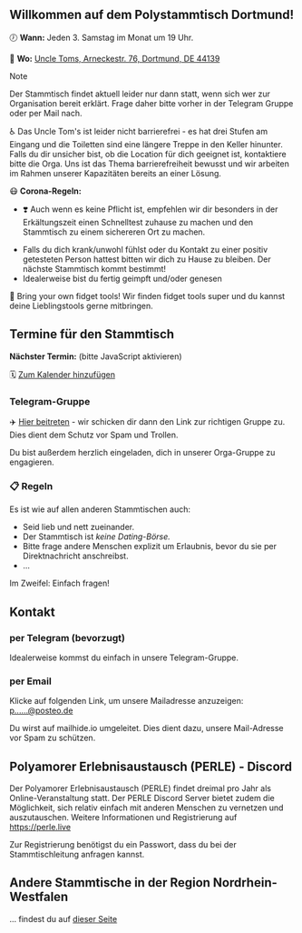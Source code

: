 ## Willkommen auf dem Polystammtisch Dortmund!
 
🕖 **Wann:** Jeden 3. Samstag im Monat um 19 Uhr.

📌 **Wo:** [Uncle Toms, Arneckestr. 76, Dortmund, DE 44139](https://www.openstreetmap.org/node/6538598313)

> [!NOTE]
> Der Stammtisch findet aktuell leider nur dann statt, wenn sich wer zur Organisation bereit erklärt. Frage daher bitte vorher in der Telegram Gruppe oder per Mail nach. 

♿ Das Uncle Tom's ist leider nicht barrierefrei - es hat drei Stufen am Eingang und die Toiletten sind eine längere Treppe in den Keller hinunter. Falls du dir unsicher bist, ob die Location für dich geeignet ist, kontaktiere bitte die Orga. Uns ist das Thema barrierefreiheit bewusst und wir arbeiten im Rahmen unserer Kapazitäten bereits an einer Lösung. 

😷 **Corona-Regeln:**
- ❣️ Auch wenn es keine Pflicht ist, empfehlen wir dir besonders in der Erkältungszeit einen Schnelltest zuhause zu machen und den Stammtisch zu einem sichereren Ort zu machen.
* Falls du dich krank/unwohl fühlst oder du Kontakt zu einer positiv getesteten Person hattest bitten wir dich zu Hause zu bleiben. Der nächste Stammtisch kommt bestimmt!
* Idealerweise bist du fertig geimpft und/oder genesen

🦕 Bring your own fidget tools! Wir finden fidget tools super und du kannst deine Lieblingstools gerne mitbringen. 

## Termine für den Stammtisch

**Nächster Termin:** <span id='next'>(bitte JavaScript aktivieren)</span>

🗓️ [Zum Kalender hinzufügen](/Polystammtisch_Dortmund.ics)
<script type="application/ld+json">
{
  "@context": "https://schema.org/",
  "@type": "Event",
  "name": "Polystammtisch Dortmund",
  "location": {
    "@type": "Place",
    "address": {
      "@type": "PostalAddress",
      "postalCode": "44139",
      "streetAddress": "Arneckestraße 76",
      "addressCountry": "de",
      "addressLocality": "Dortmund"
    },
    "name": "Uncle Tom's",
    "url": "https://polystammtisch-dortmund.de/"
  },
  "startDate": "2023-03-18T18:00:00.000Z",
  "endDate": "2023-03-18T22:00:00.000Z",
  "description": "Online-Stammtisch für nicht-monogame Beziehungsformen",
  "eventStatus": "https://schema.org/EventScheduled",
  "eventAttendanceMode": "https://schema.org/OfflineEventAttendanceMode",
  "image": [],
  "typicalAgeRange": "",
  "inLanguage": "de"
}
</script>

### Telegram-Gruppe
✈️ [Hier beitreten](https://t.me/+hixLUUFGu884Zjk6) - wir schicken dir dann den Link zur richtigen Gruppe zu. Dies dient dem Schutz vor Spam und Trollen.

Du bist außerdem herzlich eingeladen, dich in unserer Orga-Gruppe zu engagieren.

### 📋 Regeln
Es ist wie auf allen anderen Stammtischen auch: 
* Seid lieb und nett zueinander. 
* Der Stammtisch ist _keine Dating-Börse._
* Bitte frage andere Menschen explizit um Erlaubnis, bevor du sie per Direktnachricht anschreibst.
* ...

Im Zweifel: Einfach fragen!

## Kontakt
### per Telegram (bevorzugt)
Idealerweise kommst du einfach in unsere Telegram-Gruppe.

### per Email
Klicke auf folgenden Link, um unsere Mailadresse anzuzeigen: <a href="https://mailhide.io/e/SKWVBoKN" onclick="popup=window.open('https://mailhide.io/e/SKWVBoKN','mailhidepopup','width=580,height=635'); return false;">p......@posteo.de</a> 

Du wirst auf mailhide.io umgeleitet. Dies dient dazu, unsere Mail-Adresse vor Spam zu schützen.

## Polyamorer Erlebnisaustausch (PERLE) - Discord
Der Polyamorer Erlebnisaustausch (PERLE) findet dreimal pro Jahr als Online-Veranstaltung statt. Der PERLE Discord Server bietet zudem die Möglichkeit, sich relativ einfach mit anderen Menschen zu vernetzen und auszutauschen.
Weitere Informationen und Registrierung auf https://perle.live

Zur Registrierung benötigst du ein Passwort, dass du bei der Stammtischleitung anfragen kannst.

## Andere Stammtische in der Region Nordrhein-Westfalen
... findest du auf [dieser Seite](/andere-stammtische)

<script src="/assets/scripts/termine.js"></script>
